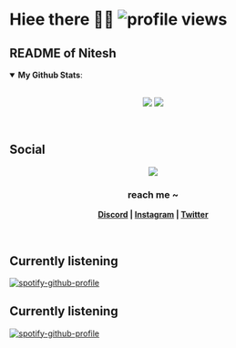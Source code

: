 # Hiee there 👋👻 ![profile views](https://profile-counter.glitch.me/en-25/count.svg)
## README of Nitesh
<details open>
 <summary><b>My Github Stats</b>: </summary>
<br>
<p align = "center">
  <img src = "https://github-readme-stats.vercel.app/api?username=en-25&count_private=true&show_icons=true&theme=tokyonight&line_height=25">
  <img src = "https://github-readme-stats.vercel.app/api/top-langs/?username=en-25&layout=compact&theme=midnight-purple">
</p>
</details>
<br>

## Social
<p align="center"><img src="https://lanyard-profile-readme.vercel.app/api/795547838767300648"></p>

<p align="center"><strong>
<h3 align="center">reach me ~</h3>
<p align="center"><a href="https://discord.com/users/795547838767300648">Discord</a> | <a href="https://www.instagram.com/__the_game_is_on_">Instagram</a> | <a href="https://twitter.com/notanerd_5">Twitter</a></strong></p>
<br>

## Currently listening
[![spotify-github-profile](https://spotify-github-profile.vercel.app/api/view?uid=31rkqruaxwvfyzbf6g7x2u6xhb6i&cover_image=true&theme=default&bar_color=53b14f&bar_color_cover=false)](https://spotify-github-profile.vercel.app/api/view?uid=31rkqruaxwvfyzbf6g7x2u6xhb6i&redirect=true)

## Currently listening
[![spotify-github-profile](https://spotify-github-profile.vercel.app/api/view?uid=31rkqruaxwvfyzbf6g7x2u6xhb6i&cover_image=true&theme=novatorem&bar_color=6421b5&bar_color_cover=false)](https://spotify-github-profile.vercel.app/api/view?uid=31rkqruaxwvfyzbf6g7x2u6xhb6i&redirect=true)
